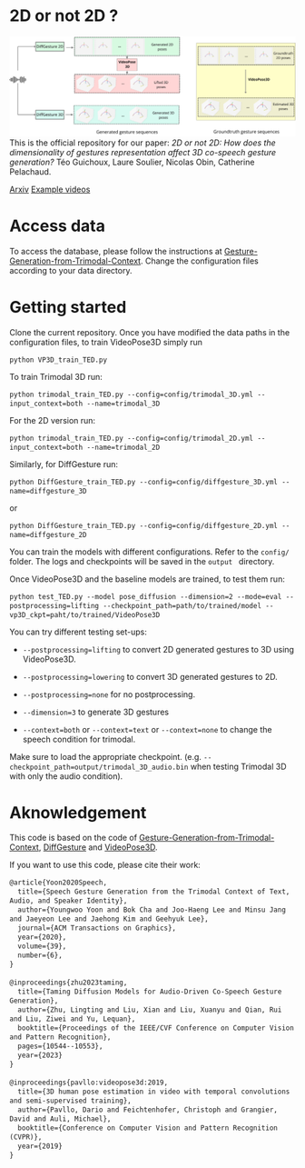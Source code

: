 # 2D or not 2D ?

![Alt text](pipeline.png)
This is the official repository for our paper: _2D or not 2D: How does the dimensionality of gestures representation affect 3D co-speech gesture generation?_ Téo Guichoux, Laure Soulier, Nicolas Obin, Catherine Pelachaud.

[Arxiv](https://www.arxiv.org/abs/2409.10357) [Example videos](https://sites.google.com/view/iva-2d-or-not-2d)

# Access data
To access the database, please follow the instructions at [Gesture-Generation-from-Trimodal-Context](https://github.com/ai4r/Gesture-Generation-from-Trimodal-Context/tree/master).
Change the configuration files according to your data directory.

# Getting started
Clone the current repository.
Once you have modified the data paths in the configuration files, to train VideoPose3D simply run
```
python VP3D_train_TED.py
```

To train Trimodal 3D run:
```
python trimodal_train_TED.py --config=config/trimodal_3D.yml --input_context=both --name=trimodal_3D
```
For the 2D version run:
```
python trimodal_train_TED.py --config=config/trimodal_2D.yml --input_context=both --name=trimodal_2D
```

Similarly, for DiffGesture run:
```
python DiffGesture_train_TED.py --config=config/diffgesture_3D.yml --name=diffgesture_3D
```
or
```
python DiffGesture_train_TED.py --config=config/diffgesture_2D.yml --name=diffgesture_2D
```
You can train the models with different configurations. Refer to the ```config/ ``` folder.
The logs and checkpoints will be saved in the ```output ``` directory.

Once VideoPose3D and the baseline models are trained, to test them run:
```
python test_TED.py --model pose_diffusion --dimension=2 --mode=eval --postprocessing=lifting --checkpoint_path=path/to/trained/model --vp3D_ckpt=paht/to/trained/VideoPose3D 
```

You can try different testing set-ups:
- ```--postprocessing=lifting``` to convert 2D generated gestures to 3D using VideoPose3D.
- ```--postprocessing=lowering``` to convert 3D generated gestures to 2D.
- ```--postprocessing=none``` for no postprocessing.

- ```--dimension=3``` to generate 3D gestures

- ```--context=both``` or ```--context=text``` or ```--context=none``` to change the speech condition for trimodal.

Make sure to load the appropriate checkpoint. (e.g. ```--checkpoint_path=output/trimodal_3D_audio.bin``` when testing Trimodal 3D with only the audio condition).

# Aknowledgement
This code is based on the code of [Gesture-Generation-from-Trimodal-Context](https://github.com/ai4r/Gesture-Generation-from-Trimodal-Context/tree/master), [DiffGesture](https://github.com/Advocate99/DiffGesture/tree/main) and [VideoPose3D](https://github.com/facebookresearch/VideoPose3D).

If you want to use this code, please cite their work:

```
@article{Yoon2020Speech,
  title={Speech Gesture Generation from the Trimodal Context of Text, Audio, and Speaker Identity},
  author={Youngwoo Yoon and Bok Cha and Joo-Haeng Lee and Minsu Jang and Jaeyeon Lee and Jaehong Kim and Geehyuk Lee},
  journal={ACM Transactions on Graphics},
  year={2020},
  volume={39},
  number={6},
}

@inproceedings{zhu2023taming,
  title={Taming Diffusion Models for Audio-Driven Co-Speech Gesture Generation},
  author={Zhu, Lingting and Liu, Xian and Liu, Xuanyu and Qian, Rui and Liu, Ziwei and Yu, Lequan},
  booktitle={Proceedings of the IEEE/CVF Conference on Computer Vision and Pattern Recognition},
  pages={10544--10553},
  year={2023}
}

@inproceedings{pavllo:videopose3d:2019,
  title={3D human pose estimation in video with temporal convolutions and semi-supervised training},
  author={Pavllo, Dario and Feichtenhofer, Christoph and Grangier, David and Auli, Michael},
  booktitle={Conference on Computer Vision and Pattern Recognition (CVPR)},
  year={2019}
}

```

